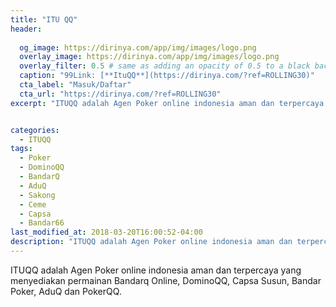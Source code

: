 ```yaml
---
title: "ITU QQ"
header:
  
  og_image: https://dirinya.com/app/img/images/logo.png
  overlay_image: https://dirinya.com/app/img/images/logo.png
  overlay_filter: 0.5 # same as adding an opacity of 0.5 to a black background
  caption: "99Link: [**ItuQQ**](https://dirinya.com/?ref=ROLLING30)"
  cta_label: "Masuk/Daftar"
  cta_url: "https://dirinya.com/?ref=ROLLING30"
excerpt: "ITUQQ adalah Agen Poker online indonesia aman dan terpercaya yang menyediakan permainan Bandarq Online, DominoQQ, Capsa Susun, Bandar Poker, AduQ dan PokerQQ."


categories:
  - ITUQQ
tags:
  - Poker
  - DominoQQ
  - BandarQ
  - AduQ
  - Sakong
  - Ceme
  - Capsa
  - Bandar66
last_modified_at: 2018-03-20T16:00:52-04:00
description: "ITUQQ adalah Agen Poker online indonesia aman dan terpercaya yang menyediakan permainan Bandarq Online, DominoQQ, Capsa Susun, Bandar Poker, AduQ dan PokerQQ."
---
```

ITUQQ adalah Agen Poker online indonesia aman dan terpercaya yang menyediakan permainan Bandarq Online, DominoQQ, Capsa Susun, Bandar Poker, AduQ dan PokerQQ.
